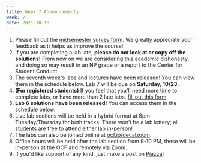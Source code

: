 ```yaml
---
title: Week 7 Announcements
week: 7
date: 2021-10-18
---
```


1. Please fill out the [midsemester survey form](https://docs.google.com/forms/d/e/1FAIpQLScjlAHhGHTct9POMJKgcpcO9HsBhO1N1d5gr3CaCaXxBMz5Eg/viewform). We greatly appreciate your feedback as it helps us improve the course!
1. If you are completing a lab late, **please do not look at or copy off the solutions!** From now on we are considering this academic dishonesty, and doing so may result in an NP grade or a report to the Center for Student Conduct.
1. The seventh week's labs and lectures have been released! You can view them in the schedule below. Lab 7 will be due on **Saturday, 10/23.**
1. **(For registered students)** If you feel that you'll need more time to complete labs, or have more than 2 late labs, [fill out this form](https://docs.google.com/forms/d/1V97rjGyOdfQWBard-kqaoD7bNzWLHsztB01FutJkeBY/edit).
1. **Lab 6 solutions have been released!** You can access them in the schedule below.
1. Live lab sections will be held in a hybrid format at 8pm Tuesday/Thursday for both tracks. There won’t be a lab lottery; all students are free to attend either lab in-person!
1. The labs can also be joined online at [ocf.io/decalzoom](ocf.io/decalzoom).
1. Office hours will be held after the lab section from 9-10 PM, these will be in-person at the OCF and remotely via Zoom.
1. If you'd like support of any kind, just make a post on [Piazza](https://piazza.com/class/kp7hxhi8kd221n)!
